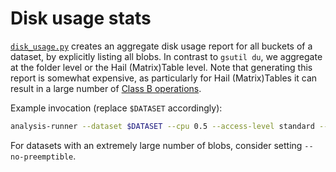# Disk usage stats

[`disk_usage.py`](disk_usage.py) creates an aggregate disk usage report for all buckets of a dataset, by
explicitly listing all blobs. In contrast to `gsutil du`, we aggregate at the folder level or the Hail (Matrix)Table level. Note that generating this report is somewhat expensive, as particularly for Hail (Matrix)Tables it can result in a large number of [Class B operations](https://cloud.google.com/storage/pricing#process-pricing).

Example invocation (replace `$DATASET` accordingly):

```sh
analysis-runner --dataset $DATASET --cpu 0.5 --access-level standard --output-dir "disk_usage/$(date +'%Y-%m-%d')" --description "disk usage stats" disk_usage.py
```

For datasets with an extremely large number of blobs, consider setting `--no-preemptible`.
